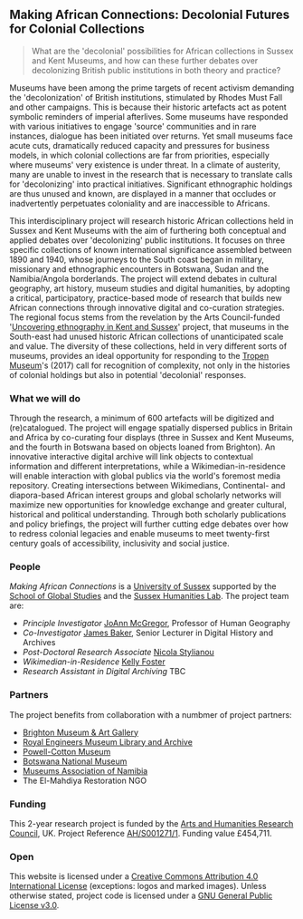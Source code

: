 ## Making African Connections: Decolonial Futures for Colonial Collections

> What are the 'decolonial' possibilities for African collections in Sussex and Kent Museums, and how can these further debates over decolonizing British public institutions in both theory and practice?

Museums have been among the prime targets of recent activism demanding the 'decolonization' of British institutions, stimulated by Rhodes Must Fall and other campaigns. This is because their historic artefacts act as potent symbolic reminders of imperial afterlives. Some museums have responded with various initiatives to engage 'source' communities and in rare instances, dialogue has been initiated over returns. Yet small museums face acute cuts, dramatically reduced capacity and pressures for business models, in which colonial collections are far from priorities, especially where museums' very existence is under threat. In a climate of austerity, many are unable to invest in the research that is necessary to translate calls for 'decolonizing' into practical initiatives. Significant ethnographic holdings are thus unused and known, are displayed in a manner that occludes or inadvertently perpetuates coloniality and are inaccessible to Africans.

This interdisciplinary project will research historic African collections held in Sussex and Kent Museums with the aim of furthering both conceptual and applied debates over 'decolonizing' public institutions. It focuses on three specific collections of known international significance assembled between 1890 and 1940, whose journeys to the South coast began in military, missionary and ethnographic encounters in Botswana, Sudan and the Namibia/Angola borderlands. The project will extend debates in cultural geography, art history, museum studies and digital humanities, by adopting a critical, participatory, practice-based mode of research that builds new African connections through innovative digital and co-curation strategies. The regional focus stems from the revelation by the Arts Council-funded '[Uncovering ethnography in Kent and Sussex](http://www.uniquesproject.org.uk/)' project, that museums in the South-east had unused historic African collections of unanticipated scale and value. The diversity of these collections, held in very different sorts of museums, provides an ideal opportunity for responding to the [Tropen Museum](https://www.tropenmuseum.nl)'s (2017) call for recognition of complexity, not only in the histories of colonial holdings but also in potential 'decolonial' responses.

### What we will do

Through the research, a minimum of 600 artefacts will be digitized and (re)catalogued. The project will engage spatially dispersed publics in Britain and Africa by co-curating four displays (three in Sussex and Kent Museums, and the fourth in Botswana based on objects loaned from Brighton). An innovative interactive digital archive will link objects to contextual information and different interpretations, while a Wikimedian-in-residence will enable interaction with global publics via the world's foremost media repository. Creating intersections between Wikimedians, Continental- and diapora-based African interest groups and global scholarly networks will maximize new opportunities for knowledge exchange and greater cultural, historical and political understanding. Through both scholarly publications and policy briefings, the project will further cutting edge debates over how to redress colonial legacies and enable museums to meet twenty-first century goals of accessibility, inclusivity and social justice. 

### People

*Making African Connections* is a [University of Sussex](http://www.sussex.ac.uk/) supported by the [School of Global Studies](http://www.sussex.ac.uk/global/) and the [Sussex Humanities Lab](http://www.sussex.ac.uk/shl/). The project team are:

- *Principle Investigator* [JoAnn McGregor](http://www.sussex.ac.uk/profiles/135339), Professor of Human Geography
- *Co-Investigator* [James Baker](http://www.sussex.ac.uk/profiles/371022), Senior Lecturer in Digital History and Archives
- *Post-Doctoral Research Associate* [Nicola Stylianou](https://twitter.com/nsty78)
- *Wikimedian-in-Residence* [Kelly Foster](https://kellyfoster.co.uk/)
- *Research Assistant in Digital Archiving* TBC

### Partners

The project benefits from collaboration with a numbmer of project partners:

- [Brighton Museum & Art Gallery](https://brightonmuseums.org.uk/brighton/)
- [Royal Engineers Museum Library and Archive](https://www.re-museum.co.uk/collections/visiting-the-library-and-archive/)
- [Powell-Cotton Museum](http://www.quexpark.co.uk/museum/)
- [Botswana National Museum](https://en.wikipedia.org/wiki/Botswana_National_Museum)
- [Museums Association of Namibia](https://www.museums.com.na/)
- The El-Mahdiya Restoration NGO

### Funding

This 2-year research project is funded by the [Arts and Humanities Research Council](https://ahrc.ukri.org/), UK. Project Reference [AH/S001271/1](https://gtr.ukri.org/projects?ref=AH%2FS001271%2F1). Funding value £454,711.

### Open

This website is licensed under a [Creative Commons Attribution 4.0 International License](https://creativecommons.org/licenses/by/4.0/) (exceptions: logos and marked images). Unless otherwise stated, project code is licensed under a [GNU General Public License v3.0](https://github.com/CuratorialVoice/code/blob/master/LICENSE).
